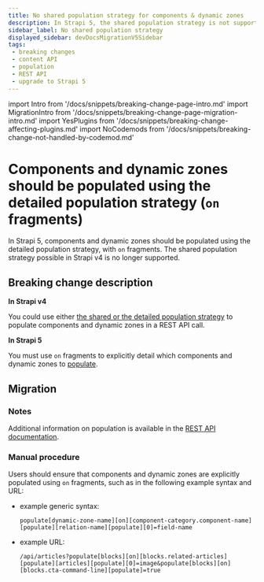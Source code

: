 ```yaml
---
title: No shared population strategy for components & dynamic zones
description: In Strapi 5, the shared population strategy is not supported anymore, so components and dynamic zones must be explicitly populated using `on` fragments.
sidebar_label: No shared population strategy
displayed_sidebar: devDocsMigrationV5Sidebar
tags:
 - breaking changes
 - content API
 - population
 - REST API
 - upgrade to Strapi 5
---
```


import Intro from '/docs/snippets/breaking-change-page-intro.md'
import MigrationIntro from '/docs/snippets/breaking-change-page-migration-intro.md'
import YesPlugins from '/docs/snippets/breaking-change-affecting-plugins.md'
import NoCodemods from '/docs/snippets/breaking-change-not-handled-by-codemod.md'

# Components and dynamic zones should be populated using the detailed population strategy (`on` fragments)

In Strapi 5, components and dynamic zones should be populated using the detailed population strategy, with `on` fragments. The shared population strategy possible in Strapi v4 is no longer supported.

<Intro />

<YesPlugins />
<NoCodemods />

## Breaking change description

<SideBySideContainer>

<SideBySideColumn>

**In Strapi v4**

<!-- TODO v5: Update this URL to docs-v4 -->
You could use either [the shared or the detailed population strategy](https://docs.strapi.io/dev-docs/api/rest/guides/understanding-populate#populate-dynamic-zones) to populate components and dynamic zones in a REST API call.

</SideBySideColumn>

<SideBySideColumn>

**In Strapi 5**

You must use `on` fragments to explicitly detail which components and dynamic zones to [populate](/dev-docs/api/rest/populate-select#population).

</SideBySideColumn>

</SideBySideContainer>

## Migration

<MigrationIntro />

### Notes

Additional information on population is available in the [REST API documentation](/dev-docs/api/rest/populate-select#population).

### Manual procedure

Users should ensure that components and dynamic zones are explicitly populated using `on` fragments, such as in the following example syntax and URL:

- example generic syntax:
  
    `populate[dynamic-zone-name][on][component-category.component-name][populate][relation-name][populate][0]=field-name`

- example URL:

  `/api/articles?populate[blocks][on][blocks.related-articles][populate][articles][populate][0]=image&populate[blocks][on][blocks.cta-command-line][populate]=true`
